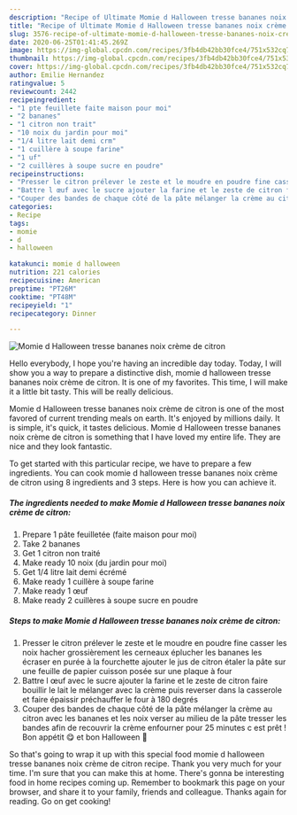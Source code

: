 ```yaml
---
description: "Recipe of Ultimate Momie d Halloween tresse bananes noix crème de citron"
title: "Recipe of Ultimate Momie d Halloween tresse bananes noix crème de citron"
slug: 3576-recipe-of-ultimate-momie-d-halloween-tresse-bananes-noix-creme-de-citron
date: 2020-06-25T01:41:45.269Z
image: https://img-global.cpcdn.com/recipes/3fb4db42bb30fce4/751x532cq70/momie-d-halloween-tresse-bananes-noix-creme-de-citron-photo-principale-de-la-recette.jpg
thumbnail: https://img-global.cpcdn.com/recipes/3fb4db42bb30fce4/751x532cq70/momie-d-halloween-tresse-bananes-noix-creme-de-citron-photo-principale-de-la-recette.jpg
cover: https://img-global.cpcdn.com/recipes/3fb4db42bb30fce4/751x532cq70/momie-d-halloween-tresse-bananes-noix-creme-de-citron-photo-principale-de-la-recette.jpg
author: Emilie Hernandez
ratingvalue: 5
reviewcount: 2442
recipeingredient:
- "1 pte feuillete faite maison pour moi"
- "2 bananes"
- "1 citron non trait"
- "10 noix du jardin pour moi"
- "1/4 litre lait demi crm"
- "1 cuillère à soupe farine"
- "1 uf"
- "2 cuillères à soupe sucre en poudre"
recipeinstructions:
- "Presser le citron prélever le zeste et le moudre en poudre fine casser les noix hacher grossièrement les cerneaux éplucher les bananes les écraser en purée à la fourchette ajouter le jus de citron étaler la pâte sur une feuille de papier cuisson posée sur une plaque à four"
- "Battre l œuf avec le sucre ajouter la farine et le zeste de citron faire bouillir le lait le mélanger avec la crème puis reverser dans la casserole et faire épaissir préchauffer le four à 180 degrés"
- "Couper des bandes de chaque côté de la pâte mélanger la crème au citron avec les bananes et les noix verser au milieu de la pâte tresser les bandes afin de recouvrir la crème enfourner pour 25 minutes c est prêt ! Bon appétit 😋 et bon Halloween 🎃"
categories:
- Recipe
tags:
- momie
- d
- halloween

katakunci: momie d halloween 
nutrition: 221 calories
recipecuisine: American
preptime: "PT26M"
cooktime: "PT48M"
recipeyield: "1"
recipecategory: Dinner

---
```



![Momie d Halloween tresse bananes noix crème de citron](https://img-global.cpcdn.com/recipes/3fb4db42bb30fce4/751x532cq70/momie-d-halloween-tresse-bananes-noix-creme-de-citron-photo-principale-de-la-recette.jpg)

Hello everybody, I hope you're having an incredible day today. Today, I will show you a way to prepare a distinctive dish, momie d halloween tresse bananes noix crème de citron. It is one of my favorites. This time, I will make it a little bit tasty. This will be really delicious.



Momie d Halloween tresse bananes noix crème de citron is one of the most favored of current trending meals on earth. It's enjoyed by millions daily. It is simple, it's quick, it tastes delicious. Momie d Halloween tresse bananes noix crème de citron is something that I have loved my entire life. They are nice and they look fantastic.


To get started with this particular recipe, we have to prepare a few ingredients. You can cook momie d halloween tresse bananes noix crème de citron using 8 ingredients and 3 steps. Here is how you can achieve it.

<!--inarticleads1-->

##### The ingredients needed to make Momie d Halloween tresse bananes noix crème de citron:

1. Prepare 1 pâte feuilletée (faite maison pour moi)
1. Take 2 bananes
1. Get 1 citron non traité
1. Make ready 10 noix (du jardin pour moi)
1. Get 1/4 litre lait demi écrémé
1. Make ready 1 cuillère à soupe farine
1. Make ready 1 œuf
1. Make ready 2 cuillères à soupe sucre en poudre




<!--inarticleads2-->

##### Steps to make Momie d Halloween tresse bananes noix crème de citron:

1. Presser le citron prélever le zeste et le moudre en poudre fine casser les noix hacher grossièrement les cerneaux éplucher les bananes les écraser en purée à la fourchette ajouter le jus de citron étaler la pâte sur une feuille de papier cuisson posée sur une plaque à four
1. Battre l œuf avec le sucre ajouter la farine et le zeste de citron faire bouillir le lait le mélanger avec la crème puis reverser dans la casserole et faire épaissir préchauffer le four à 180 degrés
1. Couper des bandes de chaque côté de la pâte mélanger la crème au citron avec les bananes et les noix verser au milieu de la pâte tresser les bandes afin de recouvrir la crème enfourner pour 25 minutes c est prêt ! Bon appétit 😋 et bon Halloween 🎃




So that's going to wrap it up with this special food momie d halloween tresse bananes noix crème de citron recipe. Thank you very much for your time. I'm sure that you can make this at home. There's gonna be interesting food in home recipes coming up. Remember to bookmark this page on your browser, and share it to your family, friends and colleague. Thanks again for reading. Go on get cooking!
